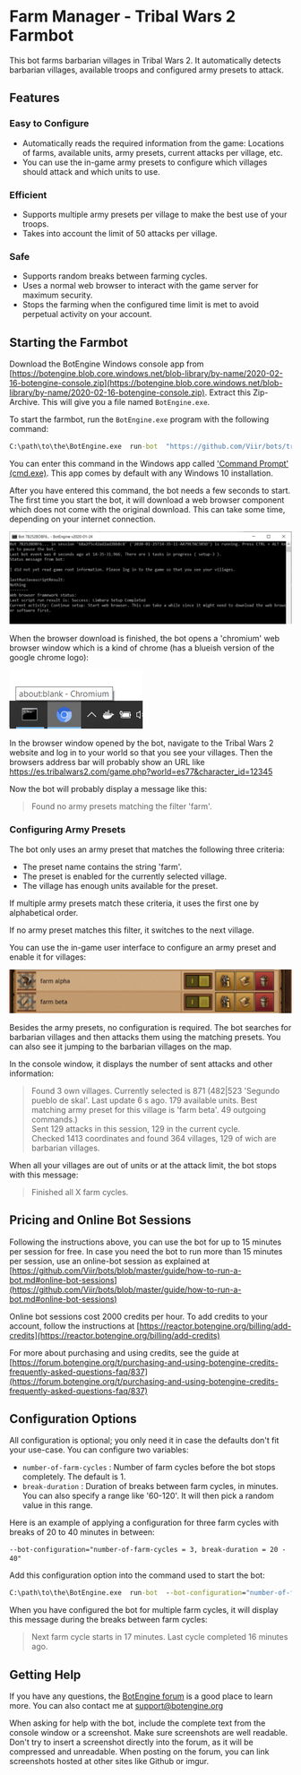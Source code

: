 # Farm Manager - Tribal Wars 2 Farmbot

This bot farms barbarian villages in Tribal Wars 2.
It automatically detects barbarian villages, available troops and configured army presets to attack.

## Features

### Easy to Configure

+ Automatically reads the required information from the game: Locations of farms, available units, army presets, current attacks per village, etc.
+ You can use the in-game army presets to configure which villages should attack and which units to use.

### Efficient

+ Supports multiple army presets per village to make the best use of your troops.
+ Takes into account the limit of 50 attacks per village.

### Safe

+ Supports random breaks between farming cycles.
+ Uses a normal web browser to interact with the game server for maximum security.
+ Stops the farming when the configured time limit is met to avoid perpetual activity on your account.

## Starting the Farmbot

Download the BotEngine Windows console app from 
[https://botengine.blob.core.windows.net/blob-library/by-name/2020-02-16-botengine-console.zip](https://botengine.blob.core.windows.net/blob-library/by-name/2020-02-16-botengine-console.zip). Extract this Zip-Archive. This will give you a file named `BotEngine.exe`.

To start the farmbot, run the `BotEngine.exe` program with the following command:

```cmd
C:\path\to\the\BotEngine.exe  run-bot  "https://github.com/Viir/bots/tree/032f0dc8d3d229d8fee1ff2fb787b59ef9880c8e/implement/applications/tribal-wars-2/tribal-wars-2-farmbot"
```
You can enter this command in the Windows app called ['Command Prompt' (cmd.exe)](https://en.wikipedia.org/wiki/Cmd.exe). This app comes by default with any Windows 10 installation.

After you have entered this command, the bot needs a few seconds to start.
The first time you start the bot, it will download a web browser component which does not come with the original download. This can take some time, depending on your internet connection.

![Tribal Wars 2 Farmbot Starting](./image/2020-01-25.tribal-wars-2-farmbot-before-login.png)

When the browser download is finished, the bot opens a 'chromium' web browser window which is a kind of chrome (has a blueish version of the google chrome logo):

![Chromium Window Appears](./image/2020-01-25.tribal-wars-2-farmbot-chromium-taskbar.png)

In the browser window opened by the bot, navigate to the Tribal Wars 2 website and log in to your world so that you see your villages.
Then the browsers address bar will probably show an URL like https://es.tribalwars2.com/game.php?world=es77&character_id=12345

Now the bot will probably display a message like this:

> Found no army presets matching the filter 'farm'.

### Configuring Army Presets

The bot only uses an army preset that matches the following three criteria:

+ The preset name contains the string 'farm'.
+ The preset is enabled for the currently selected village.
+ The village has enough units available for the preset.

If multiple army presets match these criteria, it uses the first one by alphabetical order.

If no army preset matches this filter, it switches to the next village.

You can use the in-game user interface to configure an army preset and enable it for villages:

![Configuring Army Presets in-game](./image/2020-01-25.tribal-wars-2-farmbot-configure-army-preset.png)

Besides the army presets, no configuration is required.
The bot searches for barbarian villages and then attacks them using the matching presets. You can also see it jumping to the barbarian villages on the map.

In the console window, it displays the number of sent attacks and other information:

> Found 3 own villages. Currently selected is 871 (482|523 'Segundo pueblo de skal'. Last update 6 s ago. 179 available units. Best matching army preset for this village is 'farm beta'. 49 outgoing commands.)  
> Sent 129 attacks in this session, 129 in the current cycle.  
> Checked 1413 coordinates and found 364 villages, 129 of wich are barbarian villages. 

When all your villages are out of units or at the attack limit, the bot stops with this message:

> Finished all X farm cycles.

## Pricing and Online Bot Sessions

Following the instructions above, you can use the bot for up to 15 minutes per session for free. In case you need the bot to run more than 15 minutes per session, use an online-bot session as explained at [https://github.com/Viir/bots/blob/master/guide/how-to-run-a-bot.md#online-bot-sessions](https://github.com/Viir/bots/blob/master/guide/how-to-run-a-bot.md#online-bot-sessions)

Online bot sessions cost 2000 credits per hour. To add credits to your account, follow the instructions at [https://reactor.botengine.org/billing/add-credits](https://reactor.botengine.org/billing/add-credits)

For more about purchasing and using credits, see the guide at [https://forum.botengine.org/t/purchasing-and-using-botengine-credits-frequently-asked-questions-faq/837](https://forum.botengine.org/t/purchasing-and-using-botengine-credits-frequently-asked-questions-faq/837)

## Configuration Options

All configuration is optional; you only need it in case the defaults don't fit your use-case.
You can configure two variables:

+ `number-of-farm-cycles` : Number of farm cycles before the bot stops completely. The default is 1.
+ `break-duration` : Duration of breaks between farm cycles, in minutes. You can also specify a range like '60-120'. It will then pick a random value in this range.

Here is an example of applying a configuration for three farm cycles with breaks of 20 to 40 minutes in between:

```text
--bot-configuration="number-of-farm-cycles = 3, break-duration = 20 - 40"
```

Add this configuration option into the command used to start the bot:

```cmd
C:\path\to\the\BotEngine.exe  run-bot  --bot-configuration="number-of-farm-cycles = 3, break-duration = 20 - 40"  "https://github.com/Viir/bots/tree/032f0dc8d3d229d8fee1ff2fb787b59ef9880c8e/implement/applications/tribal-wars-2/tribal-wars-2-farmbot"
```

When you have configured the bot for multiple farm cycles, it will display this message during the breaks between farm cycles:

> Next farm cycle starts in 17 minutes. Last cycle completed 16 minutes ago. 

## Getting Help

If you have any questions, the [BotEngine forum](https://forum.botengine.org) is a good place to learn more. You can also contact me at [support@botengine.org](mailto:support@botengine.org?subject=Tribal%20Wars%202%20Farmbot%20-%20your%20issue%20here)

When asking for help with the bot, include the complete text from the console window or a screenshot. Make sure screenshots are well readable. Don't try to insert a screenshot directly into the forum, as it will be compressed and unreadable. When posting on the forum, you can link screenshots hosted at other sites like Github or imgur.
